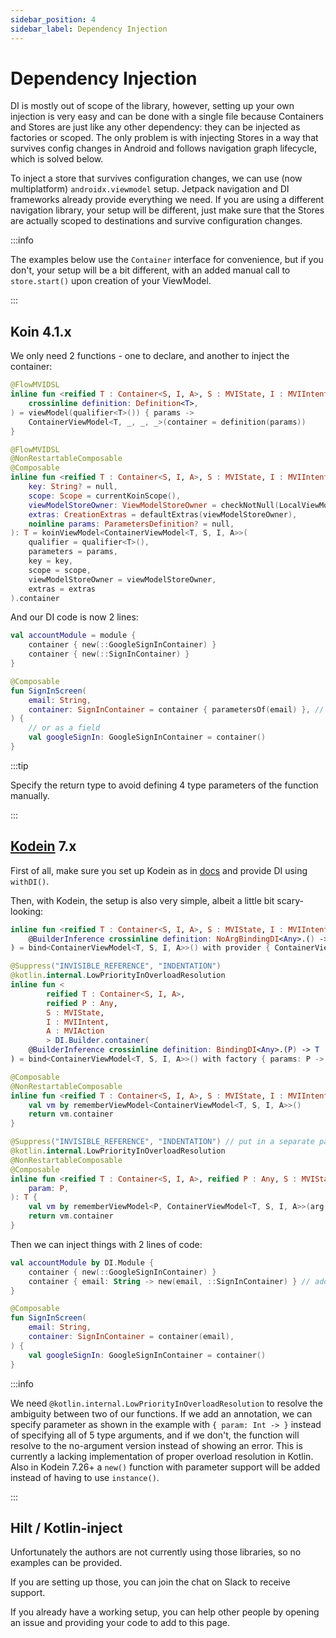 ```yaml
---
sidebar_position: 4
sidebar_label: Dependency Injection
---
```


# Dependency Injection

DI is mostly out of scope of the library, however, setting up your own injection is very easy and can be done
with a single file because Containers and Stores are just like any other dependency: they can be injected as factories
or scoped. The only problem is with injecting Stores in a way that survives config changes in Android and follows
navigation graph lifecycle, which is solved below.

To inject a store that survives configuration changes, we can use (now multiplatform) `androidx.viewmodel` setup.
Jetpack navigation and DI frameworks already provide everything we need. If you are using a different navigation
library, your setup will be different, just make sure that the Stores are actually scoped to destinations and survive
configuration changes.

:::info

The examples below use the `Container` interface for convenience, but if you don't, your setup will be a bit different,
with an added manual call to `store.start()` upon creation of your ViewModel.

:::

## Koin 4.1.x

We only need 2 functions - one to declare, and another to inject the container:

```kotlin
@FlowMVIDSL
inline fun <reified T : Container<S, I, A>, S : MVIState, I : MVIIntent, A : MVIAction> Module.container(
    crossinline definition: Definition<T>,
) = viewModel(qualifier<T>()) { params ->
    ContainerViewModel<T, _, _, _>(container = definition(params))
}

@FlowMVIDSL
@NonRestartableComposable
@Composable
inline fun <reified T : Container<S, I, A>, S : MVIState, I : MVIIntent, A : MVIAction> container(
    key: String? = null,
    scope: Scope = currentKoinScope(),
    viewModelStoreOwner: ViewModelStoreOwner = checkNotNull(LocalViewModelStoreOwner.current),
    extras: CreationExtras = defaultExtras(viewModelStoreOwner),
    noinline params: ParametersDefinition? = null,
): T = koinViewModel<ContainerViewModel<T, S, I, A>>(
    qualifier = qualifier<T>(),
    parameters = params,
    key = key,
    scope = scope,
    viewModelStoreOwner = viewModelStoreOwner,
    extras = extras
).container
```

And our DI code is now 2 lines:

```kotlin
val accountModule = module {
    container { new(::GoogleSignInContainer) }
    container { new(::SignInContainer) }
}

@Composable
fun SignInScreen(
    email: String,
    container: SignInContainer = container { parametersOf(email) }, // parameters are passed to the container
) {
    // or as a field
    val googleSignIn: GoogleSignInContainer = container()
}
```

:::tip

Specify the return type to avoid defining 4 type parameters of the function manually.

:::

## [Kodein](https://github.com/kosi-libs/Kodein) 7.x

First of all, make sure you set up Kodein as in [docs](https://kosi-libs.org/kodein/7.25/framework/compose.html) and
provide DI using `withDI()`.

Then, with Kodein, the setup is also very simple, albeit a little bit scary-looking:

```kotlin
inline fun <reified T : Container<S, I, A>, S : MVIState, I : MVIIntent, A : MVIAction> DI.Builder.container(
    @BuilderInference crossinline definition: NoArgBindingDI<Any>.() -> T
) = bind<ContainerViewModel<T, S, I, A>>() with provider { ContainerViewModel(definition()) }

@Suppress("INVISIBLE_REFERENCE", "INDENTATION")
@kotlin.internal.LowPriorityInOverloadResolution
inline fun <
        reified T : Container<S, I, A>,
        reified P : Any,
        S : MVIState,
        I : MVIIntent,
        A : MVIAction
        > DI.Builder.container(
    @BuilderInference crossinline definition: BindingDI<Any>.(P) -> T
) = bind<ContainerViewModel<T, S, I, A>>() with factory { params: P -> ContainerViewModel(definition(params)) }

@Composable
@NonRestartableComposable
inline fun <reified T : Container<S, I, A>, S : MVIState, I : MVIIntent, A : MVIAction> container(): T {
    val vm by rememberViewModel<ContainerViewModel<T, S, I, A>>()
    return vm.container
}

@Suppress("INVISIBLE_REFERENCE", "INDENTATION") // put in a separate package to remove the need for this suppress
@kotlin.internal.LowPriorityInOverloadResolution
@NonRestartableComposable
@Composable
inline fun <reified T : Container<S, I, A>, reified P : Any, S : MVIState, I : MVIIntent, A : MVIAction> container(
    param: P,
): T {
    val vm by rememberViewModel<P, ContainerViewModel<T, S, I, A>>(arg = param)
    return vm.container
}
```

Then we can inject things with 2 lines of code:

```kotlin
val accountModule by DI.Module {
    container { new(::GoogleSignInContainer) }
    container { email: String -> new(email, ::SignInContainer) } // added in Kodein 7.26
}

@Composable
fun SignInScreen(
    email: String,
    container: SignInContainer = container(email),
) {
    val googleSignIn: GoogleSignInContainer = container()
}
```

:::info

We need `@kotlin.internal.LowPriorityInOverloadResolution` to resolve the ambiguity between two of our functions.
If we add an annotation, we can specify parameter as shown in the example with `{ param: Int -> }` instead of
specifying all of 5 type arguments, and if we don't, the function will resolve to the no-argument version instead
of showing an error. This is currently a lacking implementation of proper overload resolution in Kotlin.
Also in Kodein 7.26+ a `new()` function with parameter support will be added instead of having to use `instance()`.

:::

## Hilt / Kotlin-inject

Unfortunately the authors are not currently using those libraries, so no examples can be provided.

If you are setting up those, you can join the chat on Slack to receive support.

If you already have a working setup, you can help other people by opening an issue and providing your code to add to
this page.
